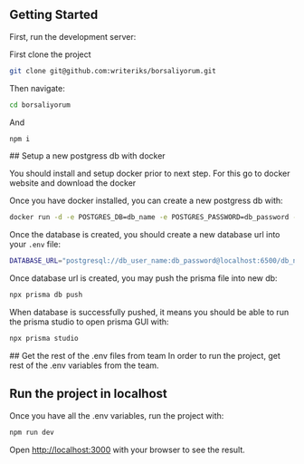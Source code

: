 ## Getting Started

First, run the development server:

First clone the project

```bash
git clone git@github.com:writeriks/borsaliyorum.git
```

Then navigate:

```bash
cd borsaliyorum
```

And

```bash
npm i
```

## Setup a new postgress db with docker

You should install and setup docker prior to next step. For this go to docker website and download the docker

Once you have docker installed, you can create a new postgress db with:

```bash
docker run -d -e POSTGRES_DB=db_name -e POSTGRES_PASSWORD=db_password -e POSTGRES_USER=db_user_name -p "6500:5432" postgres
```

Once the database is created, you should create a new database url into your `.env` file:

```bash
DATABASE_URL="postgresql://db_user_name:db_password@localhost:6500/db_name"
```

Once database url is created, you may push the prisma file into new db:

```bash
npx prisma db push
```

When database is successfully pushed, it means you should be able to run the prisma studio to open prisma GUI with:

```bash
npx prisma studio
```

## Get the rest of the .env files from team
In order to run the project, get rest of the .env variables from the team.

## Run the project in localhost

Once you have all the .env variables, run the project with:

```bash
npm run dev
```

Open [http://localhost:3000](http://localhost:3000) with your browser to see the result.

